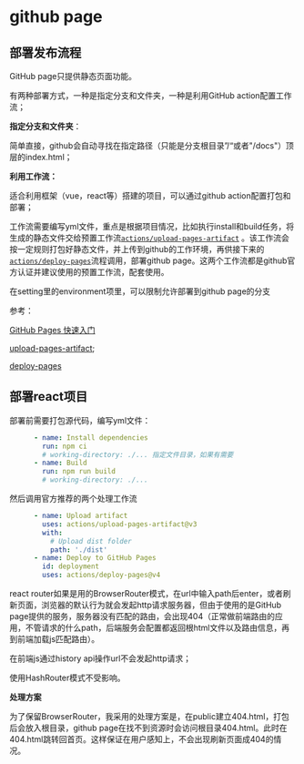 # github page

## 部署发布流程

GitHub page只提供静态页面功能。

有两种部署方式，一种是指定分支和文件夹，一种是利用GitHub action配置工作流；

**指定分支和文件夹**：

简单直接，github会自动寻找在指定路径（只能是分支根目录”/“或者"/docs"）顶层的index.html；

**利用工作流：**

适合利用框架（vue，react等）搭建的项目，可以通过github action配置打包和部署；

工作流需要编写yml文件，重点是根据项目情况，比如执行install和build任务，将生成的静态文件交给预置工作流[`actions/upload-pages-artifact`](https://github.com/actions/upload-pages-artifact) 。该工作流会按一定规则打包好静态文件，并上传到github的工作环境，再供接下来的 [`actions/deploy-pages`](https://github.com/actions/deploy-pages)流程调用，部署github page。这两个工作流都是github官方认证并建议使用的预置工作流，配套使用。



在setting里的environment项里，可以限制允许部署到github page的分支



参考：

[GitHub Pages 快速入门](https://docs.github.com/zh/pages/quickstart)

[upload-pages-artifact](https://github.com/marketplace/actions/upload-github-pages-artifact);

[deploy-pages](https://github.com/marketplace/actions/deploy-github-pages-site)



## 部署react项目

部署前需要打包源代码，编写yml文件：

```yaml
      - name: Install dependencies
        run: npm ci
        # working-directory: ./... 指定文件目录，如果有需要
      - name: Build
        run: npm run build
        # working-directory: ./...
```

然后调用官方推荐的两个处理工作流

```yaml
      - name: Upload artifact
        uses: actions/upload-pages-artifact@v3
        with:
          # Upload dist folder
          path: './dist'
      - name: Deploy to GitHub Pages
        id: deployment
        uses: actions/deploy-pages@v4
```



react router如果是用的BrowserRouter模式，在url中输入path后enter，或者刷新页面，浏览器的默认行为就会发起http请求服务器，但由于使用的是GitHub page提供的服务，服务器没有匹配的路由，会出现404（正常做前端路由的应用，不管请求的什么path，后端服务会配置都返回根html文件以及路由信息，再到前端加载js匹配路由）。

在前端js通过history api操作url不会发起http请求；

使用HashRouter模式不受影响。



**处理方案**

为了保留BrowserRouter，我采用的处理方案是，在public建立404.html，打包后会放入根目录，github page在找不到资源时会访问根目录404.html。此时在404.html跳转回首页。这样保证在用户感知上，不会出现刷新页面成404的情况。

